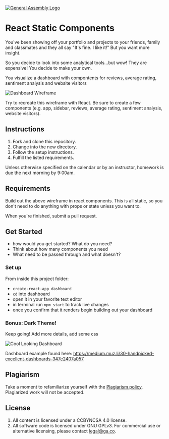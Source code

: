 
[![General Assembly Logo](https://camo.githubusercontent.com/1a91b05b8f4d44b5bbfb83abac2b0996d8e26c92/687474703a2f2f692e696d6775722e636f6d2f6b6538555354712e706e67)](https://generalassemb.ly/education/web-development-immersive)

# React Static Components

You've been showing off your portfolio and projects to your friends, family and classmates and they all say "It's fine. I like it!" But you want more insight.

So you decide to look into some analytical tools...but wow! They are expensive! You decide to make your own.

You visualize a dashboard with compontents for reviews, average rating, sentiment analysis and website visitors

![Dashboard Wireframe](https://i.imgur.com/5mCo2tV.png)

Try to recreate this wireframe with React. Be sure to create a few components (e.g. app, sidebar, reviews, average rating, sentiment analysis, website visitors).

## Instructions

1. Fork and clone this repository.
1. Change into the new directory.
1. Follow the setup instructions.
1. Fulfill the listed requirements.

Unless otherwise specified on the calendar or by an instructor, homework is due
the next morning by 9:00am.

## Requirements

Build out the above wireframe in react components. This is all static, so you don't need to do anything with props or state unless you want to.

When you're finished, submit a pull request.

## Get Started

- how would you get started? What do you need?
- Think about how many components you need
- What need to be passed through and what doesn't?

### Set up

From inside this project folder:

- `create-react-app dashboard`
- `cd` into dashboard
- open it in your favorite text editor
- in terminal run `npm start` to track live changes
- once you confirm that it renders begin building out your dashboard

### Bonus: Dark Theme!

Keep going! Add more details, add some css

![Cool Looking Dashboard](https://i.imgur.com/3kPnrAq.png)

Dashboard example found here: https://medium.muz.li/30-handpicked-excellent-dashboards-347e2407a057


## Plagiarism

Take a moment to refamiliarize yourself with the [Plagiarism policy](https://git.generalassemb.ly/DC-WDI/Administrative/blob/master/plagiarism.md). Plagiarized work will not be accepted.

## License

1.  All content is licensed under a CC­BY­NC­SA 4.0 license.
1.  All software code is licensed under GNU GPLv3. For commercial use or
    alternative licensing, please contact legal@ga.co.